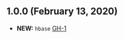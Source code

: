 

## 1.0.0 (February 13, 2020)

- **NEW:** `hbase` [GH-1]( https://github.com/terraform-alicloud-modules/terraform-alicloud-hbase-cluster/pull/1)

